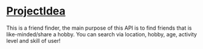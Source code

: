 # <u>ProjectIdea</u>

This is a friend finder, the main purpose of this API is to find friends that is like-minded/share a hobby.
You can search via location, hobby, age, activity level and skill of user!


